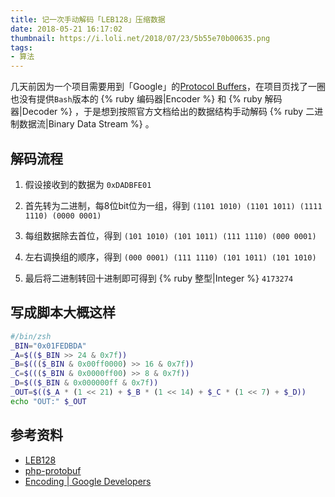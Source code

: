 ```yaml
---
title: 记一次手动解码「LEB128」压缩数据
date: 2018-05-21 16:17:02
thumbnail: https://i.loli.net/2018/07/23/5b55e70b00635.png
tags:
- 算法
---
```

几天前因为一个项目需要用到「Google」的[Protocol Buffers](https://developers.google.com/protocol-buffers/)，在项目页找了一圈也没有提供`Bash`版本的 {% ruby 编码器|Encoder %} 和 {% ruby 解码器|Decoder %} ，于是想到按照官方文档给出的数据结构手动解码 {% ruby 二进制数据流|Binary Data Stream %} 。

<!-- more -->

## 解码流程

1. 假设接收到的数据为 `0xDADBFE01`

2. 首先转为二进制，每8位bit位为一组，得到 `(1101 1010) (1101 1011) (1111 1110) (0000 0001)`

3. 每组数据除去首位，得到 `(101 1010) (101 1011) (111 1110) (000 0001)`

4. 左右调换组的顺序，得到 `(000 0001) (111 1110) (101 1011) (101 1010)`

5. 最后将二进制转回十进制即可得到 {% ruby 整型|Integer %} `4173274`

## 写成脚本大概这样

```bash
#/bin/zsh
_BIN="0x01FEDBDA"
_A=$(($_BIN >> 24 & 0x7f))
_B=$((($_BIN & 0x00ff0000) >> 16 & 0x7f))
_C=$((($_BIN & 0x0000ff00) >> 8 & 0x7f))
_D=$(($_BIN & 0x000000ff & 0x7f))
_OUT=$(($_A * (1 << 21) + $_B * (1 << 14) + $_C * (1 << 7) + $_D))
echo "OUT:" $_OUT
```

## 参考资料
+ [LEB128](https://en.wikipedia.org/wiki/LEB128)
+ [php-protobuf](https://github.com/allegro/php-protobuf/)
+ [Encoding | Google Developers](https://developers.google.com/protocol-buffers/docs/encoding)
